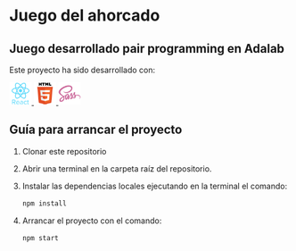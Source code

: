 # Juego del ahorcado

## Juego desarrollado pair programming en Adalab 

Este proyecto ha sido desarrollado con:

<a href="https://reactjs.org/" target="_blank" rel="noreferrer"> <img src="https://raw.githubusercontent.com/devicons/devicon/master/icons/react/react-original-wordmark.svg" alt="react" width="40" height="40"/> </a>  <a href="https://www.w3.org/html/" target="_blank" rel="noreferrer"> <img src="https://raw.githubusercontent.com/devicons/devicon/master/icons/html5/html5-original-wordmark.svg" alt="html5" width="40" height="40"/> </a> </a> <a href="https://sass-lang.com" target="_blank" rel="noreferrer"> <img src="https://raw.githubusercontent.com/devicons/devicon/master/icons/sass/sass-original.svg" alt="sass" width="40" height="40"/> </a> </p>

## Guía para arrancar el proyecto

1. Clonar este repositorio
2. Abrir una terminal en la carpeta raíz del repositorio.
3. Instalar las dependencias locales ejecutando en la terminal el comando:

   ```bash
   npm install
   ```

4. Arrancar el proyecto con el comando:

   ```bash
   npm start
   ```